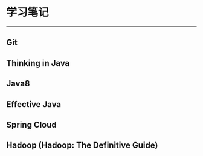 # 学习笔记

-------------------

## Git

## Thinking in Java

## Java8

## Effective Java

## Spring Cloud

## Hadoop (Hadoop: The Definitive Guide)